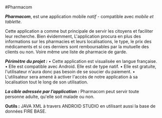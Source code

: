 #Pharmacom

***Pharmacom***, est une application mobile *natif* - compatible avec *mobile et tablette*.

Cette application a comme but principale de servir les citoyens et faciliter leur recherche. 
Bien évidemment, L'application procura en plus des informations sur les pharmacies et leurs localisations, le type, le prix des médicaments et si ces derniers sont remboursables par la mutuelle des clients ou non. Voire même une liste de pharmacie de garde.

***Périmètre du projet :***
• Cette application est visualisée en langue française.
• Elle est compatible avec Android. Elle est de type natif.
• Elle est gratuite, l'utilisateur n'aura donc pas besoin de se soucier du paiement.
• L'utilisateur sera amené à activer l'accès de notre application à sa localisation tout le long de son utilisation.

***La cible adressée par l’application :***
Pharmacom peut servir toute personne adulte, qu'elle soit malade ou non.

**Outils :** JAVA XML à travers ANDROID STUDIO en utilisant aussi la base de données FIRE BASE.

